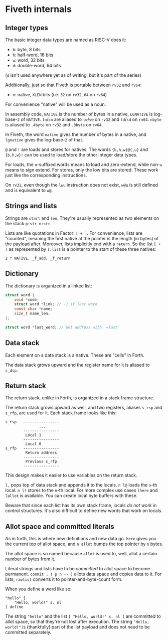 # Fiveth internals

## Integer types

The basic integer data types are named as RISC-V does it:

- `b`: byte, 8 bits
- `h`: half-word, 16 bits
- `w`: word, 32 bits
- `d`: double-word, 64 bits

(`d` isn't used anywhere yet as of writing, but it's part of the series)

Additionally, just so that Fiveth is portable between `rv32` and `rv64`:

- `n`: native, `XLEN` bits (i.e. `32` on `rv32`, `64` on `rv64`)

For convenience "native" will be used as a noun.

In assembly code, `NATIVE` is the number of bytes in a native, `LGNATIVE` is
log-base-`2` of `NATIVE`. `ln`/`sn` are aliased to `lw`/`sw` on `rv32` and
`ld`/`sd` on `rv64`. `nbyte` is aliased to `.4byte` on `rv32` and `.8byte` on
`rv64`.

In Fiveth, the word `native` gives the number of bytes in a native, and
`lgnative` gives the log-base-`2` of that.

`@` and `!` are loads and stores for natives. The words `{b,h,w}@{,u}` and
`{b,h,w}!` can be used to load/store the other integer data types.

For loads, the `u`-suffixed words means to load and zero-extend, while non-`u`
means to sign extend. For stores, only the low bits are stored. These work just
like the corresponding instructions.

On `rv32`, even though the `lwu` instruction does not exist, `w@u` is still
defined and is equivalent to `w@`.

## Strings and lists

Strings are `start` and `len`. They're usually represented as two elements on
the stack `p:str n:str`.

Lists are like quotations in Factor: `[ + ]`. For convenience, lists are
"counted", meaning the first native at the pointer is the length (in bytes) of
the payload after. Moreover, lists implicitly end with a `return`. So the list
`[ + ]` as represented by `l:list` is a pointer to the start of these three
natives:

```
2 * NATIVE, _f_add, _f_return
```

## Dictionary

The dictionary is organized in a linked list:

```c
struct word {
    void *code;
    struct word *link; // -1 if last word
    const char *name;
    size_t name_len;
};

struct word *last_word; // Get address with `=last`
```

## Data stack

Each element on a data stack is a native. These are "cells" in Forth.

The data stack grows upward and the register name for it is aliased to `s_dsp`.

## Return stack

The return stack, unlike in Forth, is organized in a stack frame structure.

The return stack grows upward as well, and two registers, aliases `s_rsp` and
`s_rfp`, are used for it. Each stack frame looks like this:

```
s_rsp   ----------------
               ...
        ----------------
         Local 1
        ----------------
         Local 0
s_rfp   ----------------
         Return address
        ----------------
         Previous s_rfp
        ----------------
```

This design makes it easier to use variables on the return stack.

`l,` pops top of data stack and appends it to the locals. `n l@` loads the
`n`-th local. `n l!` stores to the `n`-th local. For more complex use cases
`lhere` and `lallot` is available. You can create local byte buffers with these.

Beware that since each list has its own stack frame, locals *do not work* in
control structures. It's also difficult to define new words that work on locals.

## Allot space and committed literals

As in forth, this is where new definitions and new data go. `here` gives you the
current top of allot space, and `n allot` bumps the top pointer by `n` bytes.

The allot space is so named because `allot` is used to, well, allot a certain
number of bytes from it.

Literal strings and lists have to be *committed* to allot space to become
permanent. `commit ; ( p n -- )` allots data space and copies data to it. For
lists, `rawlist` converts it to pointer-and-byte-count form.

When you define a word like so:

```
"hello" [
    "Hello, world!" s. nl
] define
```

The string `"hello"` and the list `[ "Hello, world!" s. nl ]` are committed to
allot space, so that they're not lost after execution. The string `"Hello,
world!"` is (thankfully) part of the list payload and does not need to be
committed separately.

